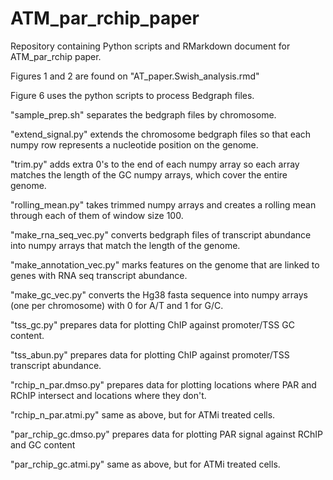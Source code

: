 # ATM_par_rchip_paper
Repository containing Python scripts and RMarkdown document for ATM_par_rchip paper.

Figures 1 and 2 are found on "AT_paper.Swish_analysis.rmd"

Figure 6 uses the python scripts to process Bedgraph files.

"sample_prep.sh" separates the bedgraph files by chromosome.

"extend_signal.py" extends the chromosome bedgraph files so that each numpy row represents a nucleotide position on the genome.

"trim.py" adds extra 0's to the end of each numpy array so each array matches the length of the GC numpy arrays, which cover the entire genome.

"rolling_mean.py" takes trimmed numpy arrays and creates a rolling mean through each of them of window size 100.

"make_rna_seq_vec.py" converts bedgraph files of transcript abundance into numpy arrays that match the length of the genome.

"make_annotation_vec.py" marks features on the genome that are linked to genes with RNA seq transcript abundance.

"make_gc_vec.py" converts the Hg38 fasta sequence into numpy arrays (one per chromosome) with 0 for A/T and 1 for G/C.

"tss_gc.py" prepares data for plotting ChIP against promoter/TSS GC content.

"tss_abun.py" prepares data for plotting ChIP against promoter/TSS transcript abundance.

"rchip_n_par.dmso.py" prepares data for plotting locations where PAR and RChIP intersect and locations where they don't.

"rchip_n_par.atmi.py" same as above, but for ATMi treated cells.

"par_rchip_gc.dmso.py" prepares data for plotting PAR signal against RChIP and GC content

"par_rchip_gc.atmi.py" same as above, but for ATMi treated cells.
